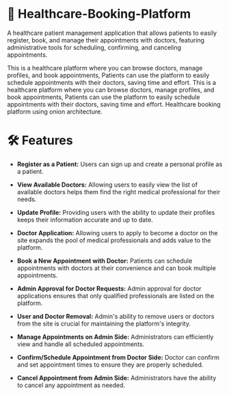 # 🚀 Healthcare-Booking-Platform
A healthcare patient management application that allows patients to easily register, book, and manage their appointments with doctors, featuring administrative tools for scheduling, confirming, and canceling appointments.

This is a healthcare platform where you can browse doctors, manage profiles, and book appointments, Patients can use the platform to easily schedule appointments with their doctors, saving time and effort.
This is a healthcare platform where you can browse doctors, manage profiles, and book appointments, Patients can use the platform to easily schedule appointments with their doctors, saving time and effort. 
Healthcare booking platform using onion architecture. 

 # 🛠️ Features

* **Register as a Patient:** Users can sign up and create a personal profile as a patient.

* **View Available Doctors:** Allowing users to easily view the list of available doctors helps them find the right medical professional for their needs.

* **Update Profile:** Providing users with the ability to update their profiles keeps their information accurate and up to date.

* **Doctor Application:** Allowing users to apply to become a doctor on the site expands the pool of medical professionals and adds value to the platform.

* **Book a New Appointment with Doctor:** Patients can schedule appointments with doctors at their convenience and can book multiple appointments.

* **Admin Approval for Doctor Requests:** Admin approval for doctor applications ensures that only qualified professionals are listed on the platform.

* **User and Doctor Removal:** Admin's ability to remove users or doctors from the site is crucial for maintaining the platform's integrity.

* **Manage Appointments on Admin Side:** Administrators can efficiently view and handle all scheduled appointments.

* **Confirm/Schedule Appointment from Doctor Side:** Doctor can confirm and set appointment times to ensure they are properly scheduled.

* **Cancel Appointment from Admin Side:** Administrators have the ability to cancel any appointment as needed.
